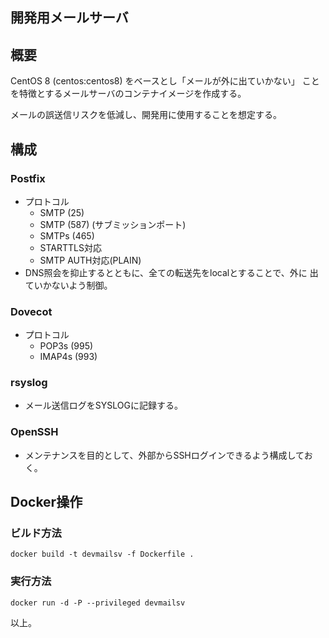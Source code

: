 開発用メールサーバ
--------------------

## 概要
CentOS 8 (centos:centos8) をベースとし「メールが外に出ていかない」
ことを特徴とするメールサーバのコンテナイメージを作成する。

メールの誤送信リスクを低減し、開発用に使用することを想定する。

## 構成
### Postfix
- プロトコル
  - SMTP (25)
  - SMTP (587) (サブミッションポート)
  - SMTPs (465)
  - STARTTLS対応
  - SMTP AUTH対応(PLAIN)
- DNS照会を抑止するとともに、全ての転送先をlocalとすることで、外に
  出ていかないよう制御。

### Dovecot
- プロトコル
  - POP3s (995)
  - IMAP4s (993)

### rsyslog
- メール送信ログをSYSLOGに記録する。

### OpenSSH
- メンテナンスを目的として、外部からSSHログインできるよう構成しておく。

## Docker操作
### ビルド方法
    docker build -t devmailsv -f Dockerfile .

### 実行方法
    docker run -d -P --privileged devmailsv

以上。
